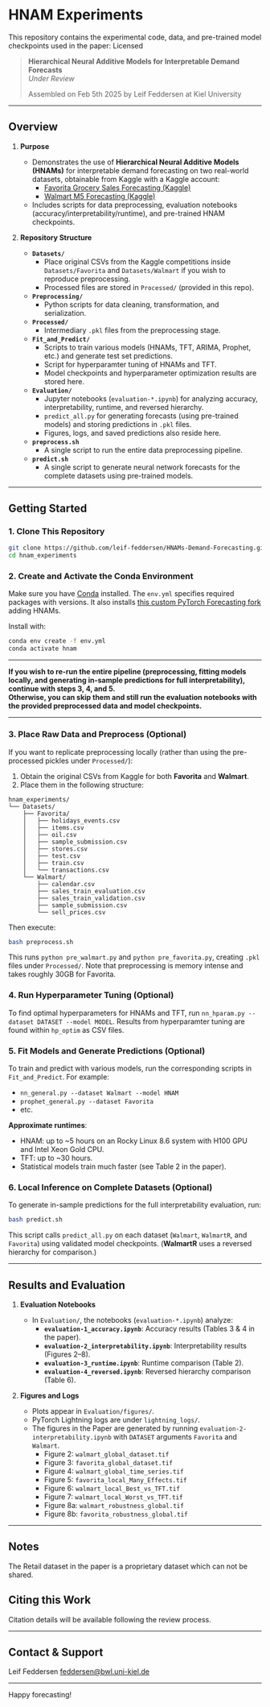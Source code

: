 # HNAM Experiments
This repository contains the experimental code, data, and pre-trained model checkpoints used in the paper:
Licensed 
> **Hierarchical Neural Additive Models for Interpretable Demand Forecasts**  
> *Under Review*
>
> Assembled on Feb 5th 2025 by Leif Feddersen at Kiel University 
> 

---

## Overview

1. **Purpose**  
   - Demonstrates the use of **Hierarchical Neural Additive Models (HNAMs)** for interpretable demand forecasting on two real-world datasets, obtainable from Kaggle with a Kaggle account:
     - [Favorita Grocery Sales Forecasting (Kaggle)](https://www.kaggle.com/competitions/favorita-grocery-sales-forecasting/)
     - [Walmart M5 Forecasting (Kaggle)](https://www.kaggle.com/competitions/m5-forecasting-accuracy/)
   - Includes scripts for data preprocessing, evaluation notebooks (accuracy/interpretability/runtime), and pre-trained HNAM checkpoints.

2. **Repository Structure**  
   - **`Datasets/`**
     - Place original CSVs from the Kaggle competitions inside `Datasets/Favorita` and `Datasets/Walmart` if you wish to reproduce preprocessing.
     - Processed files are stored in `Processed/` (provided in this repo).
   - **`Preprocessing/`**  
     - Python scripts for data cleaning, transformation, and serialization.  
   - **`Processed/`**
     - Intermediary `.pkl` files from the preprocessing stage.   
   - **`Fit_and_Predict/`**  
     - Scripts to train various models (HNAMs, TFT, ARIMA, Prophet, etc.) and generate test set predictions.
     - Script for hyperparamter tuning of HNAMs and TFT.
     - Model checkpoints and hyperparameter optimization results are stored here.
   - **`Evaluation/`**  
     - Jupyter notebooks (`evaluation-*.ipynb`) for analyzing accuracy, interpretability, runtime, and reversed hierarchy.
     - `predict_all.py` for generating forecasts (using pre-trained models) and storing predictions in `.pkl` files.
     - Figures, logs, and saved predictions also reside here.  
   - **`preprocess.sh`**  
     - A single script to run the entire data preprocessing pipeline.
   - **`predict.sh`**  
     - A single script to generate neural network forecasts for the complete datasets using pre-trained models.

---

## Getting Started

### 1. Clone This Repository

```bash
git clone https://github.com/leif-feddersen/HNAMs-Demand-Forecasting.git
cd hnam_experiments
```

### 2. Create and Activate the Conda Environment

Make sure you have [Conda](https://docs.conda.io/projects/conda/en/latest/user-guide/install/) installed.
The `env.yml` specifies required packages with versions. 
It also installs [this custom PyTorch Forecasting fork](https://github.com/leif-feddersen/pytorch-forecasting/tree/hnam-mods) adding HNAMs.

Install with:

```bash
conda env create -f env.yml
conda activate hnam
```


---

**If you wish to re-run the entire pipeline (preprocessing, fitting models locally, and generating in-sample predictions for full interpretability), continue with steps 3, 4, and 5.**  
**Otherwise, you can skip them and still run the evaluation notebooks with the provided preprocessed data and model checkpoints.**

---

### 3. Place Raw Data and Preprocess (Optional)

If you want to replicate preprocessing locally (rather than using the pre-processed pickles under `Processed/`):

1. Obtain the original CSVs from Kaggle for both **Favorita** and **Walmart**.
2. Place them in the following structure:

```
hnam_experiments/
└── Datasets/
    ├── Favorita/
    │   ├── holidays_events.csv
    │   ├── items.csv
    │   ├── oil.csv
    │   ├── sample_submission.csv
    │   ├── stores.csv
    │   ├── test.csv
    │   ├── train.csv
    │   └── transactions.csv
    └── Walmart/
        ├── calendar.csv
        ├── sales_train_evaluation.csv
        ├── sales_train_validation.csv
        ├── sample_submission.csv
        └── sell_prices.csv
```

Then execute:

```bash
bash preprocess.sh
```

This runs `python pre_walmart.py` and `python pre_favorita.py`, creating `.pkl` files under `Processed/`.
Note that preprocessing is memory intense and takes roughly 30GB for Favorita.

### 4. Run Hyperparameter Tuning (Optional)

To find optimal hyperparameters for HNAMs and TFT, run `nn_hparam.py --dataset DATASET --model MODEL`. Results from hyperparamter tuning are found within `hp_optim` as CSV files.

### 5. Fit Models and Generate Predictions (Optional)

To train and predict with various models, run the corresponding scripts in `Fit_and_Predict`. For example:

- `nn_general.py --dataset Walmart --model HNAM`
- `prophet_general.py --dataset Favorita`
- etc.

**Approximate runtimes**:  
- HNAM: up to ~5 hours on an Rocky Linux 8.6 system with H100 GPU and Intel Xeon Gold CPU.  
- TFT: up to ~30 hours.  
- Statistical models train much faster (see Table 2 in the paper).

### 6. Local Inference on Complete Datasets (Optional)

To generate in-sample predictions for the full interpretability evaluation, run:

```bash
bash predict.sh
```

This script calls `predict_all.py` on each dataset (`Walmart`, `WalmartR`, and `Favorita`) using validated model checkpoints. 
(**WalmartR** uses a reversed hierarchy for comparison.)

---

## Results and Evaluation

1. **Evaluation Notebooks**  
   - In `Evaluation/`, the notebooks (`evaluation-*.ipynb`) analyze:
     - **`evaluation-1_accuracy.ipynb`**: Accuracy results (Tables 3 & 4 in the paper).  
     - **`evaluation-2_interpretability.ipynb`**: Interpretability results (Figures 2–8).  
     - **`evaluation-3_runtime.ipynb`**: Runtime comparison (Table 2).  
     - **`evaluation-4_reversed.ipynb`**: Reversed hierarchy comparison (Table 6).

2. **Figures and Logs**  
   - Plots appear in `Evaluation/figures/`.
   - PyTorch Lightning logs are under `lightning_logs/`.
   - The figures in the Paper are generated by running `evaluation-2-interpretability.ipynb` with `DATASET` arguments `Favorita` and `Walmart`.
     - Figure 2: `walmart_global_dataset.tif`
     - Figure 3: `favorita_global_dataset.tif`
     - Figure 4: `walmart_global_time_series.tif`
     - Figure 5: `favorita_local_Many_Effects.tif`
     - Figure 6: `walmart_local_Best_vs_TFT.tif`
     - Figure 7: `walmart_local_Worst_vs_TFT.tif`
     - Figure 8a: `walmart_robustness_global.tif`
     - Figure 8b: `favorita_robustness_global.tif`

---

## Notes

The Retail dataset in the paper is a proprietary dataset which can not be shared.

## Citing this Work

Citation details will be available following the review process.

---

## Contact & Support

Leif Feddersen feddersen@bwl.uni-kiel.de

---

Happy forecasting!
